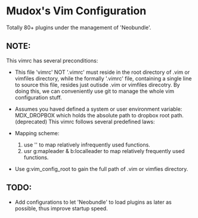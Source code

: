 Mudox's Vim Configuration
=========================

Totally 80+ plugins under the management of 'Neobundle'.

NOTE:
-----
This vimrc has several preconditions:

* This file 'vimrc' NOT '.vimrc' must reside in the root directory of .vim or
  vimfiles directory, while the formally '.vimrc' file, containing a single line
  to source this file, resides just outisde .vim or vimfiles direcotry. By doing
  this, we can conveniently use git to manage the whole vim configuration stuff.

* Assumes you haved defined a system or user environment variable: MDX_DROPBOX
  which holds the absolute path to dropbox root path. (deprecated)
This vimrc follows several predefined laws:

* Mapping scheme:
  1. use '\' to map relatively infrequently used functions.
  2. usr g:mapleader & b:localleader to map relatively frequently used functions.

* Use g:vim_config_root to gain the full path of .vim or vimfies directory.

TODO:
-----
* Add configurations to let 'Neobundle' to load plugins as later as possible,
thus improve startup speed.
